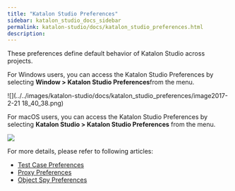 ```yaml
---
title: "Katalon Studio Preferences" 
sidebar: katalon_studio_docs_sidebar
permalink: katalon-studio/docs/katalon_studio_preferences.html 
description: 
---
```

These preferences define default behavior of Katalon Studio across projects.

For Windows users, you can access the Katalon Studio Preferences by selecting **Window > Katalon Studio Preferences**from the menu.

![](../../images/katalon-studio/docs/katalon_studio_preferences/image2017-2-21 18_40_38.png)

For macOS users, you can access the Katalon Studio Preferences by selecting **Katalon Studio > Katalon Studio Preferences** from the menu.

![](../../images/katalon-studio/docs/katalon_studio_preferences/35812629_224073458386612_6870838111748751360_n.png)

For more details, please refer to following articles:

*   [Test Case Preferences](/display/KD/Test+Case+Preferences)
*   [Proxy Preferences](/display/KD/Proxy+Preferences)
*   [Object Spy Preferences](/display/KD/Object+Spy+Preferences)